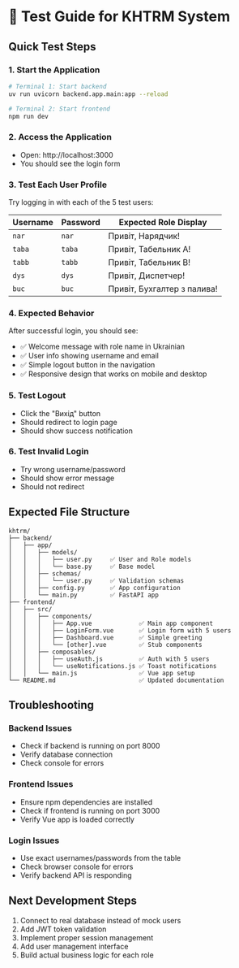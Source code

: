 # 🧪 Test Guide for KHTRM System

## Quick Test Steps

### 1. Start the Application

```bash
# Terminal 1: Start backend
uv run uvicorn backend.app.main:app --reload

# Terminal 2: Start frontend
npm run dev
```

### 2. Access the Application

- Open: http://localhost:3000
- You should see the login form

### 3. Test Each User Profile

Try logging in with each of the 5 test users:

| Username | Password | Expected Role Display |
|----------|----------|----------------------|
| `nar` | `nar` | Привіт, Нарядчик! |
| `taba` | `taba` | Привіт, Табельник A! |
| `tabb` | `tabb` | Привіт, Табельник B! |
| `dys` | `dys` | Привіт, Диспетчер! |
| `buc` | `buc` | Привіт, Бухгалтер з палива! |

### 4. Expected Behavior

After successful login, you should see:
- ✅ Welcome message with role name in Ukrainian
- ✅ User info showing username and email
- ✅ Simple logout button in the navigation
- ✅ Responsive design that works on mobile and desktop

### 5. Test Logout

- Click the "Вихід" button
- Should redirect to login page
- Should show success notification

### 6. Test Invalid Login

- Try wrong username/password
- Should show error message
- Should not redirect

## Expected File Structure

```
khtrm/
├── backend/
│   ├── app/
│   │   ├── models/
│   │   │   ├── user.py     ✅ User and Role models
│   │   │   └── base.py     ✅ Base model
│   │   ├── schemas/
│   │   │   └── user.py     ✅ Validation schemas
│   │   ├── config.py       ✅ App configuration
│   │   └── main.py         ✅ FastAPI app
├── frontend/
│   ├── src/
│   │   ├── components/
│   │   │   ├── App.vue             ✅ Main app component
│   │   │   ├── LoginForm.vue       ✅ Login form with 5 users
│   │   │   ├── Dashboard.vue       ✅ Simple greeting
│   │   │   └── [other].vue         ✅ Stub components
│   │   ├── composables/
│   │   │   ├── useAuth.js          ✅ Auth with 5 users
│   │   │   └── useNotifications.js ✅ Toast notifications
│   │   └── main.js                 ✅ Vue app setup
└── README.md                       ✅ Updated documentation
```

## Troubleshooting

### Backend Issues
- Check if backend is running on port 8000
- Verify database connection
- Check console for errors

### Frontend Issues
- Ensure npm dependencies are installed
- Check if frontend is running on port 3000
- Verify Vue app is loaded correctly

### Login Issues
- Use exact usernames/passwords from the table
- Check browser console for errors
- Verify backend API is responding

## Next Development Steps

1. Connect to real database instead of mock users
2. Add JWT token validation
3. Implement proper session management
4. Add user management interface
5. Build actual business logic for each role 